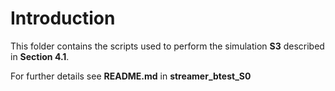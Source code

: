 # Introduction

This folder contains the scripts used to perform the simulation **S3** described in **Section 4.1**. 

For further details see **README.md** in **streamer_btest_S0**
